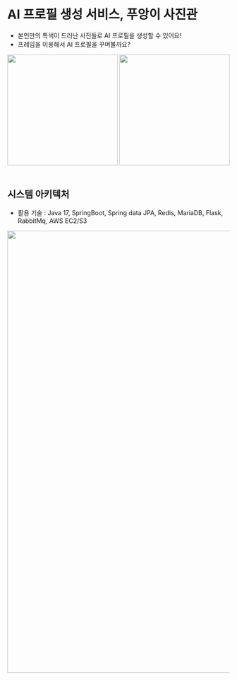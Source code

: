 # AI 프로필 생성 서비스, 푸앙이 사진관

- 본인만의 특색이 드러난 사진들로 AI 프로필을 생성할 수 있어요!
- 프레임을 이용해서 AI 프로필을 꾸며볼까요?

<img src="https://github.com/user-attachments/assets/1a0b385b-9f8d-49e0-a9a0-b4863f6bbec8" width="250"/>
<img src="https://github.com/user-attachments/assets/d5b2275f-0480-44ed-b461-0c9cfca865ed" width="250"/>

<br>
<br>

## 시스템 아키텍처

- 활용 기술 : Java 17, SpringBoot, Spring data JPA, Redis, MariaDB, Flask, RabbitMq, AWS EC2/S3

<img src="https://github.com/user-attachments/assets/2b497974-2486-4e5a-a1c8-bfff3b70a977" width="1000"/>

